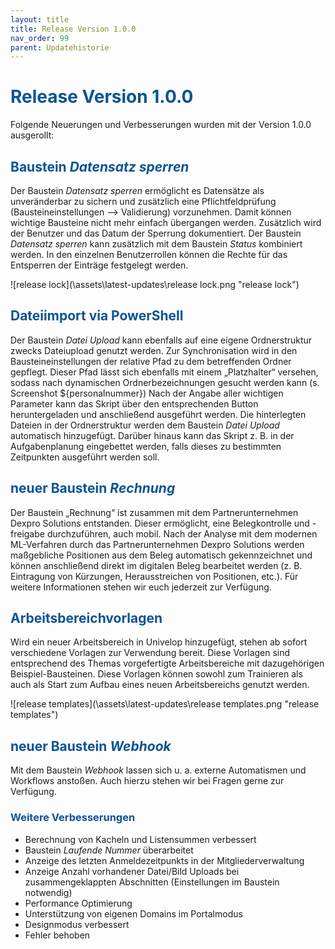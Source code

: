 ```yaml
---
layout: title
title: Release Version 1.0.0
nav_order: 99
parent: Updatehistorie
---
```


# <span style="color:#0b5394">**Release Version 1.0.0**</span>

Folgende Neuerungen und Verbesserungen wurden mit der Version 1.0.0 ausgerollt:

## <span style="color:#0b5394">**Baustein _Datensatz sperren_**</span>

Der Baustein _Datensatz sperren_ ermöglicht es Datensätze als unveränderbar zu sichern und zusätzlich eine Pflichtfeldprüfung (Bausteineinstellungen --> Validierung) vorzunehmen. Damit können wichtige Bausteine nicht mehr einfach übergangen werden. Zusätzlich wird der Benutzer und das Datum der Sperrung dokumentiert.
Der Baustein _Datensatz sperren_ kann zusätzlich mit dem Baustein _Status_ kombiniert werden. In den einzelnen Benutzerrollen können die Rechte für das Entsperren der Einträge festgelegt werden.

![release lock](\assets\latest-updates\release lock.png "release lock")

## <span style="color:#0b5394">**Dateiimport via PowerShell**</span>

Der Baustein _Datei Upload_ kann ebenfalls auf eine eigene Ordnerstruktur zwecks Dateiupload genutzt werden. Zur Synchronisation wird in den Bausteineinstellungen der relative Pfad zu dem betreffenden Ordner gepflegt. Dieser Pfad lässt sich ebenfalls mit einem „Platzhalter“ versehen, sodass nach dynamischen Ordnerbezeichnungen gesucht werden kann (s. Screenshot ${personalnummer}) Nach der Angabe aller wichtigen Parameter kann das Skript über den entsprechenden Button heruntergeladen und anschließend ausgeführt werden. Die hinterlegten Dateien in der Ordnerstruktur werden dem Baustein _Datei Upload_ automatisch hinzugefügt. Darüber hinaus kann das Skript z. B. in der Aufgabenplanung eingebettet werden, falls dieses zu bestimmten Zeitpunkten ausgeführt werden soll.

## <span style="color:#0b5394">**neuer Baustein _Rechnung_**</span>

Der Baustein „Rechnung“ ist zusammen mit dem Partnerunternehmen Dexpro Solutions entstanden. Dieser ermöglicht, eine Belegkontrolle und -freigabe durchzuführen, auch mobil. Nach der Analyse mit dem modernen ML-Verfahren durch das Partnerunternehmen Dexpro Solutions werden maßgebliche Positionen aus dem Beleg automatisch gekennzeichnet und können anschließend direkt im digitalen Beleg bearbeitet werden (z. B. Eintragung von Kürzungen, Herausstreichen von Positionen, etc.). Für weitere Informationen stehen wir euch jederzeit zur Verfügung.

## <span style="color:#0b5394">**Arbeitsbereichvorlagen**</span>

Wird ein neuer Arbeitsbereich in Univelop hinzugefügt, stehen ab sofort verschiedene Vorlagen zur Verwendung bereit. Diese Vorlagen sind entsprechend des Themas vorgefertigte Arbeitsbereiche mit dazugehörigen Beispiel-Bausteinen. Diese Vorlagen können sowohl zum Trainieren als auch als Start zum Aufbau eines neuen Arbeitsbereichs genutzt werden.

![release templates](\assets\latest-updates\release templates.png "release templates")

## <span style="color:#0b5394">**neuer Baustein _Webhook_**</span>

Mit dem Baustein _Webhook_ lassen sich u. a. externe Automatismen und Workflows anstoßen. Auch hierzu stehen wir bei Fragen gerne zur Verfügung.

### <span style="color:#0b5394">**Weitere Verbesserungen**</span>

-   Berechnung von Kacheln und Listensummen verbessert
-   Baustein _Laufende Nummer_ überarbeitet
-   Anzeige des letzten Anmeldezeitpunkts in der Mitgliederverwaltung
-   Anzeige Anzahl vorhandener Datei/Bild Uploads bei zusammengeklappten Abschnitten (Einstellungen im Baustein notwendig)
-   Performance Optimierung
-   Unterstützung von eigenen Domains im Portalmodus
-   Designmodus verbessert
-   Fehler behoben
